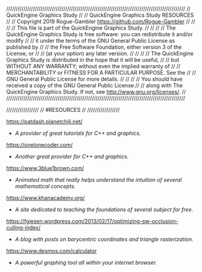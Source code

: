 //////////////////////////////////////////////////////////////////////////////////////////////
//	QuickEngine Graphics Study                                                              //
//	QuickEngine Graphics Study RESOURCES													//
//	Copyright 2019 Rogue-Gambler <https://github.com/Rogue-Gambler>						    //
//	                                                                                        //
//	This file is part of the QuickEngine Graphics Study.								    //
//	                                                                                        //
//	The QuickEngine Graphics Study is free software: you can redistribute it and/or modify  //
//	it under the terms of the GNU General Public License as published by				    //
//	the Free Software Foundation, either version 3 of the License, or					    //
//	(at your option) any later version.													    //
//	                                                                                        //
//	The QuickEngine Graphics Study is distributed in the hope that it will be useful,	    //
//	but WITHOUT ANY WARRANTY; without even the implied warranty of						    //
//	MERCHANTABILITY or FITNESS FOR A PARTICULAR PURPOSE.  See the						    //
//	GNU General Public License for more details.										    //
//	                                                                                        //
//	You should have received a copy of the GNU General Public License					    //
//	along with The QuickEngine Graphics Study.  If not, see <http://www.gnu.org/licenses/>. //
//////////////////////////////////////////////////////////////////////////////////////////////

/////////////////
// #RESOURCES  //
/////////////////

https://patdash.planetchili.net/
- *A provider of great tutorials for C++ and graphics.*

https://onelonecoder.com/
- *Another great provider for C++ and graphics.*

https://www.3blue1brown.com/
- *Animated math that really helps understand the intuition of several mathematical concepts.*

https://www.khanacademy.org/
- *A site dedicated to teaching the foundations of several subject for free.*

https://fgiesen.wordpress.com/2013/02/17/optimizing-sw-occlusion-culling-index/
- *A blog with posts on barycentric coordinates and triangle rasterization.*

https://www.desmos.com/calculator
- *A powerful graphing tool all within your internet browser.*